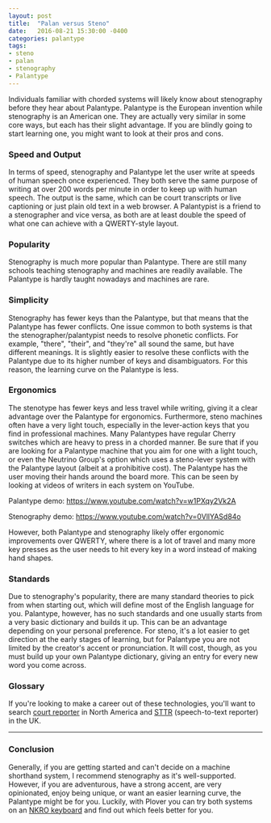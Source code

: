 ```yaml
---
layout: post
title:  "Palan versus Steno"
date:   2016-08-21 15:30:00 -0400
categories: palantype
tags:
- steno
- palan
- stenography
- Palantype
---
```


Individuals familiar with chorded systems will likely know about stenography before they hear about Palantype. Palantype is the European invention while stenography is an American one. They are actually very similar in some core ways, but each has their slight advantage. If you are blindly going to start learning one, you might want to look at their pros and cons.

### Speed and Output

In terms of speed, stenography and Palantype let the user write at speeds of human speech once experienced. They both serve the same purpose of writing at over 200 words per minute in order to keep up with human speech. The output is the same, which can be court transcripts or live captioning or just plain old text in a web browser. A Palantypist is a friend to a stenographer and vice versa, as both are at least double the speed of what one can achieve with a QWERTY-style layout.

### Popularity

Stenography is much more popular than Palantype. There are still many schools teaching stenography and machines are readily available. The Palantype is hardly taught nowadays and machines are rare.

### Simplicity

Stenography has fewer keys than the Palantype, but that means that the Palantype has fewer conflicts. One issue common to both systems is that the stenographer/palantypist needs to resolve phonetic conflicts. For example, "there", "their", and "they're" all sound the same, but have different meanings. It is slightly easier to resolve these conflicts with the Palantype due to its higher number of keys and disambiguators. For this reason, the learning curve on the Palantype is less.

### Ergonomics

The stenotype has fewer keys and less travel while writing, giving it a clear advantage over the Palantype for ergonomics. Furthermore, steno machines often have a very light touch, especially in the lever-action keys that you find in professional machines. Many Palantypes have regular Cherry switches which are heavy to press in a chorded manner. Be sure that if you are looking for a Palantype machine that you aim for one with a light touch, or even the Neutrino Group's option which uses a steno-lever system with the Palantype layout (albeit at a prohibitive cost). The Palantype has the user moving their hands around the board more. This can be seen by looking at videos of writers in each system on YouTube.

Palantype demo: https://www.youtube.com/watch?v=w1PXqy2Vk2A

Stenography demo: https://www.youtube.com/watch?v=0VllYASd84o

However, both Palantype and stenography likely offer ergonomic improvements over QWERTY, where there is a lot of travel and many more key presses as the user needs to hit every key in a word instead of making hand shapes.

### Standards

Due to stenography's popularity, there are many standard theories to pick from when starting out, which will define most of the English language for you. Palantype, however, has no such standards and one usually starts from a very basic dictionary and builds it up. This can be an advantage depending on your personal preference. For steno, it's a lot easier to get direction at the early stages of learning, but for Palantype you are not limited by the creator's accent or pronunciation. It will cost, though, as you must build up your own Palantype dictionary, giving an entry for every new word you come across.

### Glossary

If you're looking to make a career out of these technologies, you'll want to search [court reporter](https://en.wikipedia.org/wiki/Court_reporter) in North America and [STTR](https://en.wikipedia.org/wiki/Speech-to-text_reporter) (speech-to-text reporter) in the UK.

--------------------

### Conclusion

Generally, if you are getting started and can't decide on a machine shorthand system, I recommend stenography as it's well-supported. However, if you are adventurous, have a strong accent, are very opinionated, enjoy being unique, or want an easier learning curve, the Palantype might be for you. Luckily, with Plover you can try both systems on an [NKRO keyboard](https://github.com/openstenoproject/plover/wiki/Supported-Hardware#keyboards) and find out which feels better for you.
